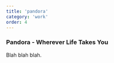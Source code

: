 ```yaml
---
title: 'pandora'
category: 'work'
order: 4
---
```


<h3>Pandora - Wherever Life Takes You</h3>

Blah blah blah.
